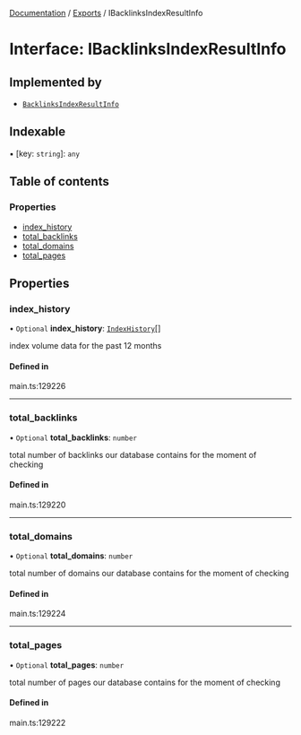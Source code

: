 [Documentation](../README.md) / [Exports](../modules.md) / IBacklinksIndexResultInfo

# Interface: IBacklinksIndexResultInfo

## Implemented by

- [`BacklinksIndexResultInfo`](../classes/BacklinksIndexResultInfo.md)

## Indexable

▪ [key: `string`]: `any`

## Table of contents

### Properties

- [index\_history](IBacklinksIndexResultInfo.md#index_history)
- [total\_backlinks](IBacklinksIndexResultInfo.md#total_backlinks)
- [total\_domains](IBacklinksIndexResultInfo.md#total_domains)
- [total\_pages](IBacklinksIndexResultInfo.md#total_pages)

## Properties

### index\_history

• `Optional` **index\_history**: [`IndexHistory`](../classes/IndexHistory.md)[]

index volume data for the past 12 months

#### Defined in

main.ts:129226

___

### total\_backlinks

• `Optional` **total\_backlinks**: `number`

total number of backlinks our database contains for the moment of checking

#### Defined in

main.ts:129220

___

### total\_domains

• `Optional` **total\_domains**: `number`

total number of domains our database contains for the moment of checking

#### Defined in

main.ts:129224

___

### total\_pages

• `Optional` **total\_pages**: `number`

total number of pages our database contains for the moment of checking

#### Defined in

main.ts:129222

